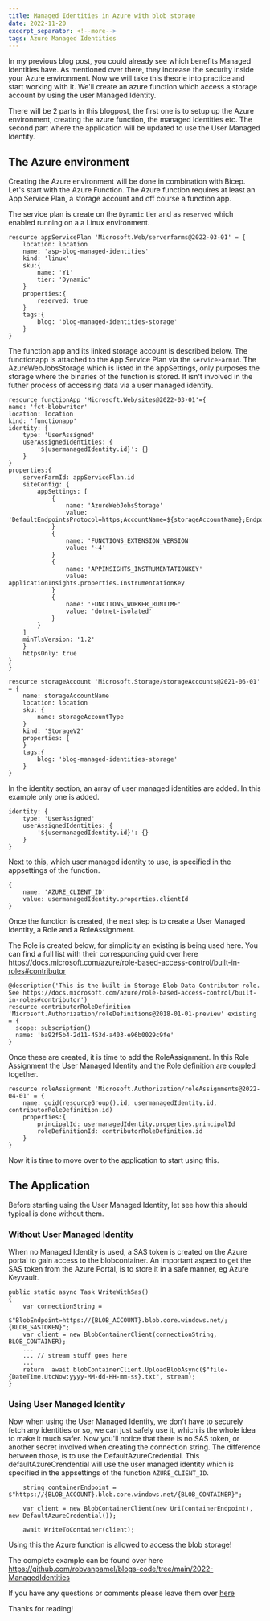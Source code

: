 ```yaml
---
title: Managed Identities in Azure with blob storage
date: 2022-11-20 
excerpt_separator: <!--more-->
tags: Azure Managed Identities
---
```

In my previous blog post, you could already see which benefits Managed Identities have. As mentioned over there, they increase the security inside your Azure environment. Now we will take this theorie into practice and start working with it. We'll create an azure function which access a storage account by using the user Managed Identity.
 <!--more-->

There will be 2 parts in this blogpost, the first one is to setup up the Azure environment, creating the azure function, the managed Identities etc. The second part where the application will be updated to use the User Managed Identity.

## The Azure environment 

Creating the Azure environment will be done in combination with Bicep. 
Let's start with the Azure Function. The Azure function requires at least an App Service Plan, a storage account and off course a function app. 

The service plan is create on the `Dynamic` tier and as `reserved` which enabled running on a a Linux environment. 

    resource appServicePlan 'Microsoft.Web/serverfarms@2022-03-01' = {
        location: location
        name: 'asp-blog-managed-identities'
        kind: 'linux'
        sku:{
            name: 'Y1'
            tier: 'Dynamic'
        }
        properties:{
            reserved: true
        }
        tags:{
            blog: 'blog-managed-identities-storage'
        }
    }

The function app and its linked storage account is described below. The functionapp is attached to the App Service Plan via the `serviceFarmId`. The AzureWebJobsStorage which is listed in the appSettings, only purposes the storage where the binaries of the function is stored. It isn't involved in the futher process of accessing data via a user managed identity. 

    resource functionApp 'Microsoft.Web/sites@2022-03-01'={
    name: 'fct-blobwriter'
    location: location
    kind: 'functionapp'
    identity: {
        type: 'UserAssigned'
        userAssignedIdentities: {
            '${usermanagedIdentity.id}': {}
        }
    }  
    properties:{
        serverFarmId: appServicePlan.id
        siteConfig: {
            appSettings: [
                {
                    name: 'AzureWebJobsStorage'
                    value: 'DefaultEndpointsProtocol=https;AccountName=${storageAccountName};EndpointSuffix=${environment().suffixes.storage};AccountKey=${storageAccount.listKeys().keys[0].value}'
                }
                {
                    name: 'FUNCTIONS_EXTENSION_VERSION'
                    value: '~4'
                }
                {
                    name: 'APPINSIGHTS_INSTRUMENTATIONKEY'
                    value: applicationInsights.properties.InstrumentationKey
                }
                {
                    name: 'FUNCTIONS_WORKER_RUNTIME'
                    value: 'dotnet-isolated'
                }
            }
        ]
        minTlsVersion: '1.2'
        }
        httpsOnly: true
    }
    }

    resource storageAccount 'Microsoft.Storage/storageAccounts@2021-06-01' = {
        name: storageAccountName
        location: location
        sku: {
            name: storageAccountType
        }
        kind: 'StorageV2'
        properties: {
        }
        tags:{
            blog: 'blog-managed-identities-storage'
        }
    }

In the identity section, an array of user managed identities are added. In this example only one is added. 

    identity: {
        type: 'UserAssigned'
        userAssignedIdentities: {
            '${usermanagedIdentity.id}': {}
        }
    }  

Next to this, which user managed identity to use, is specified in the appsettings of the function.

    {
        name: 'AZURE_CLIENT_ID'
        value: usermanagedIdentity.properties.clientId 
    }


Once the function is created, the next step is to create a User Managed Identity, a Role and a RoleAssignment. 

The Role is created below, for simplicity an existing is being used here. You can find a full list with their corresponding guid over here https://docs.microsoft.com/azure/role-based-access-control/built-in-roles#contributor 


    @description('This is the built-in Storage Blob Data Contributor role. See https://docs.microsoft.com/azure/role-based-access-control/built-in-roles#contributor')
    resource contributorRoleDefinition 'Microsoft.Authorization/roleDefinitions@2018-01-01-preview' existing = {
      scope: subscription()
      name: 'ba92f5b4-2d11-453d-a403-e96b0029c9fe'
    }

Once these are created, it is time to add the RoleAssignment. In this Role Assignment the User Managed Identity and the Role definition are coupled together.  

    resource roleAssignment 'Microsoft.Authorization/roleAssignments@2022-04-01' = {
        name: guid(resourceGroup().id, usermanagedIdentity.id, contributorRoleDefinition.id)
        properties:{ 
            principalId: usermanagedIdentity.properties.principalId 
            roleDefinitionId: contributorRoleDefinition.id
        }
    }


Now it is time to move over to the application to start using this. 

## The Application 

Before starting using the User Managed Identity, let see how this should typical is done without them. 

### Without User Managed Identity
When no Managed Identity is used, a SAS token is created on the Azure portal to gain access to the blobcontainer. An important aspect to get the SAS token from the Azure Portal, is to store it in a safe manner, eg Azure Keyvault.

    public static async Task WriteWithSas()
    {
        var connectionString =
                $"BlobEndpoint=https://{BLOB_ACCOUNT}.blob.core.windows.net/;{BLOB_SASTOKEN}";
        var client = new BlobContainerClient(connectionString, BLOB_CONTAINER);
        ... 
        ... // stream stuff goes here
        ...
        return  await blobContainerClient.UploadBlobAsync($"file-{DateTime.UtcNow:yyyy-MM-dd-HH-mm-ss}.txt", stream);
    }

### Using User Managed Identity
Now when using the User Managed Identity, we don't have to securely fetch any identities or so, we can just safely use it, which is the whole idea to make it much safer. 
Now you'll notice that there is no SAS token, or another secret involved when creating the connection string. The difference between those, is to use the DefaultAzureCredential. This defaultAzureCrendential will use the user managed identity which is specified in the appsettings of the function `AZURE_CLIENT_ID`. 

        string containerEndpoint = $"https://{BLOB_ACCOUNT}.blob.core.windows.net/{BLOB_CONTAINER}";

        var client = new BlobContainerClient(new Uri(containerEndpoint), new DefaultAzureCredential());

        await WriteToContainer(client);

Using this the Azure function is allowed to access the blob storage! 

The complete example can be found over here https://github.com/robvanpamel/blogs-code/tree/main/2022-ManagedIdentities

If you have any questions or comments please leave them over [here](https://github.com/robvanpamel/robvanpamel.github.io/issues/new) 

Thanks for reading! 